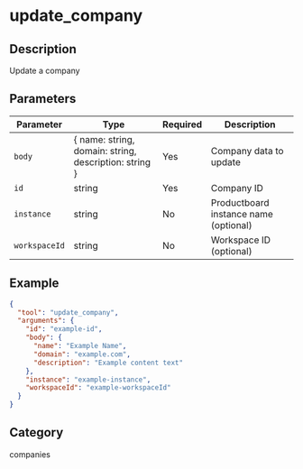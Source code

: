 # update_company

## Description

Update a company

## Parameters

| Parameter     | Type                                                  | Required | Description                           |
| ------------- | ----------------------------------------------------- | -------- | ------------------------------------- |
| `body`        | { name: string, domain: string, description: string } | Yes      | Company data to update                |
| `id`          | string                                                | Yes      | Company ID                            |
| `instance`    | string                                                | No       | Productboard instance name (optional) |
| `workspaceId` | string                                                | No       | Workspace ID (optional)               |

## Example

```json
{
  "tool": "update_company",
  "arguments": {
    "id": "example-id",
    "body": {
      "name": "Example Name",
      "domain": "example.com",
      "description": "Example content text"
    },
    "instance": "example-instance",
    "workspaceId": "example-workspaceId"
  }
}
```

## Category

companies
